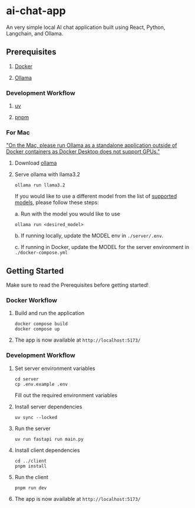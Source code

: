 # ai-chat-app

An very simple local AI chat application built using React, Python, Langchain, and Ollama.

## Prerequisites

1. [Docker](https://docs.docker.com/get-started/)

2. [Ollama](https://ollama.com/)

### Development Workflow

1. [uv](https://docs.astral.sh/uv/getting-started/)

2. [pnpm](https://pnpm.io/installation)

### For Mac

["On the Mac, please run Ollama as a standalone application outside of Docker containers as Docker Desktop does not support GPUs."](https://ollama.com/blog/ollama-is-now-available-as-an-official-docker-image)

1. Download [ollama](https://ollama.com/)

2. Serve ollama with llama3.2

   ```
   ollama run llama3.2
   ```

   If you would like to use a different model from the list of [supported models](https://ollama.com/library), please follow these steps:

   a. Run with the model you would like to use

   ```
   ollama run <desired_model>
   ```

   b. If running locally, update the MODEL env in `./server/.env`.

   c. If running in Docker, update the MODEL for the server environment in `./docker-compose.yml`

## Getting Started

Make sure to read the Prerequisites before getting started!

### Docker Workflow

1. Build and run the application

   ```
   docker compose build
   docker compose up
   ```

2. The app is now available at `http://localhost:5173/`

### Development Workflow

1. Set server environment variables

   ```
   cd server
   cp .env.example .env
   ```

   Fill out the required environment variables

2. Install server dependencies

   ```
   uv sync --locked
   ```

3. Run the server

   ```
   uv run fastapi run main.py
   ```

4. Install client dependencies

   ```
   cd ../client
   pnpm install
   ```

5. Run the client

   ```
   pnpm run dev
   ```

6. The app is now available at `http://localhost:5173/`
